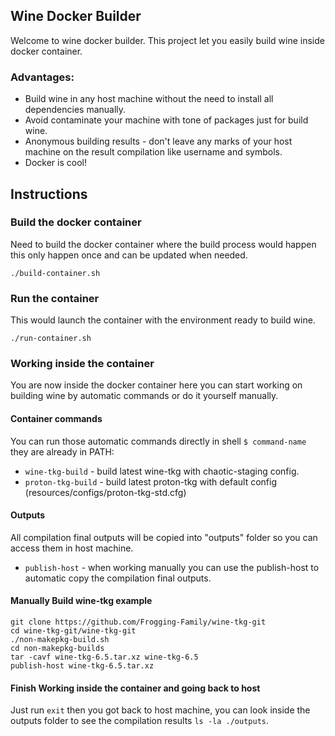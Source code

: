 ## Wine Docker Builder
Welcome to wine docker builder. This project let you easily build wine inside docker container.
### Advantages:

* Build wine in any host machine without the need to install all dependencies manually.
* Avoid contaminate your machine with tone of packages just for build wine.
* Anonymous building results - don't leave any marks of your host machine on the result compilation like username and symbols.
* Docker is cool!

## Instructions
### Build the docker container
Need to build the docker container where the build process would happen this only happen once and can be updated when needed.
```
./build-container.sh
```
### Run the container 
This would launch the container with the environment ready to build wine.
```
./run-container.sh
```
### Working inside the container
You are now inside the docker container here you can start working on building wine by automatic commands or do it yourself manually.
#### Container commands
You can run those automatic commands directly in shell `$ command-name` they are already in PATH:
- `wine-tkg-build` - build latest wine-tkg with chaotic-staging config.
- `proton-tkg-build` - build latest proton-tkg with default config (resources/configs/proton-tkg-std.cfg)

#### Outputs
All compilation final outputs will be copied into "outputs" folder so you can access them in host machine.
- `publish-host` - when working manually you can use the publish-host <filename> to automatic copy the compilation final outputs.

#### Manually Build wine-tkg example
```
git clone https://github.com/Frogging-Family/wine-tkg-git
cd wine-tkg-git/wine-tkg-git
./non-makepkg-build.sh
cd non-makepkg-builds
tar -cavf wine-tkg-6.5.tar.xz wine-tkg-6.5
publish-host wine-tkg-6.5.tar.xz
```
#### Finish Working inside the container and going back to host
Just run `exit` then you got back to host machine, you can look inside the outputs folder to see the compilation results `ls -la ./outputs`.
